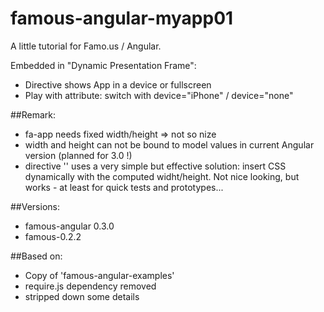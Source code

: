 famous-angular-myapp01
=======================

A little tutorial for Famo.us / Angular.

Embedded in "Dynamic Presentation Frame":
- Directive <presentationframe> shows App in a device or fullscreen
- Play with attribute: switch with device="iPhone" / device="none"

##Remark:
- fa-app needs fixed width/height => not so nize
- width and height can not be bound to model values in current Angular version (planned for 3.0 !)
- directive '<presentationframe>' uses a very simple but effective solution:
  insert CSS dynamically with the computed widht/height.
  Not nice looking, but works - at least for quick tests and prototypes...

##Versions:
- famous-angular 0.3.0
- famous-0.2.2

##Based on:
- Copy of 'famous-angular-examples'
- require.js dependency removed
- stripped down some details

